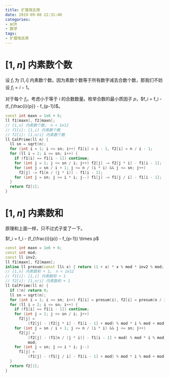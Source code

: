 ```yaml
---
title: 扩展埃氏筛
date: 2019-09-08 22:31:40
categories:
- ACM
- 数学
tags:
- 扩展埃氏筛
---
```


# $[1,n]$ 内素数个数

设 $f_i$ 为 $[1,i]$ 内素数个数。因为素数个数等于所有数字减去合数个数，那我们不妨设 $f_i = i-1$。

对于每个 $f_i$，考虑小于等于 $i$ 的合数数量。枚举合数的最小质因子 $p$，$f_i = f_i -  (f_{\frac{i}{p}} - f_{p-1})$。


```cpp
const int maxn = 1e6 + 6;
ll f1[maxn], f2[maxn];
// [1,n] 内素数个数。 n < 1e12
// f1[i]: [1,i] 内素数个数
// f2[i]: [1,n/i] 内素数个数
ll CalPrime(ll n) {
  ll sn = sqrt(n);
  for (int i = 1; i <= sn; i++) f1[i] = i - 1, f2[i] = n / i - 1;
  for (ll i = 2; i <= sn; i++) {
    if (f1[i] == f1[i - 1]) continue;
    for (int j = 1; j <= sn / i; j++) f2[j] -= f2[j * i] - f1[i - 1];
    for (int j = sn / i + 1; j <= n / (i * i) && j <= sn; j++)
      f2[j] -= f1[n / (j * i)] - f1[i - 1];
    for (int j = sn; j >= i * i; j--) f1[j] -= f1[j / i] - f1[i - 1];
  }
  return f2[1];
}
```

# $[1,n]$ 内素数和

原理和上面一样，只不过式子变了一下。

$f_i = f_i -  (f_{\frac{i}{p}} - f_{p-1}) \times p$

```cpp
const int maxn = 1e6 + 6;
const int mod;
const ll inv2;
ll f1[maxn], f2[maxn];
inline ll presum(const ll& x) { return (1 + x) * x % mod * inv2 % mod; }
// [1,n] 内素数和 + 1。 n < 1e12
// f1[i]: [1,i] 内素数和 + 1
// f2[i]: [1,n/i] 内素数和 + 1
ll CalPrime(ll n) {
  if (!n) return 0;
  ll sn = sqrt(n);
  for (int i = 1; i <= sn; i++) f1[i] = presum(i), f2[i] = presum(n / i);
  for (ll i = 2; i <= sn; i++) {
    if (f1[i] == f1[i - 1]) continue;
    for (int j = 1; j <= sn / i; j++)
      f2[j] =
          (f2[j] - (f2[j * i] - f1[i - 1] + mod) % mod * i % mod + mod) % mod;
    for (int j = sn / i + 1; j <= n / (i * i) && j <= sn; j++)
      f2[j] =
          (f2[j] - (f1[n / (j * i)] - f1[i - 1] + mod) % mod * i % mod + mod) %
          mod;
    for (int j = sn; j >= i * i; j--)
      f1[j] =
          (f1[j] - (f1[j / i] - f1[i - 1] + mod) % mod * i % mod + mod) % mod;
  }
  return f2[1];
}
```
